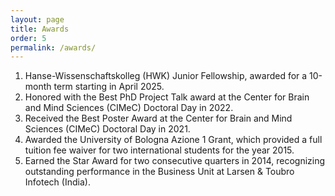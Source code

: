 ```yaml
---
layout: page
title: Awards
order: 5
permalink: /awards/
---	
```


1. Hanse-Wissenschaftskolleg (HWK) Junior Fellowship, awarded for a 10-month term starting in April 2025.
2. Honored with the Best PhD Project Talk award at the Center for Brain and Mind Sciences (CIMeC) Doctoral Day in 2022.
3. Received the Best Poster Award at the Center for Brain and Mind Sciences (CIMeC) Doctoral Day in 2021.
4. Awarded the University of Bologna Azione 1 Grant, which provided a full tuition fee waiver for two international students for the year 2015.
5. Earned the Star Award for two consecutive quarters in 2014, recognizing outstanding performance in the Business Unit at Larsen & Toubro Infotech (India).


